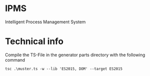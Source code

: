 # IPMS
Intelligent Process Management System

# Technical info

Compile the TS-File in the generator parts directory with the following command
```
tsc .\muster.ts -w --lib 'ES2015, DOM' --target ES2015
```